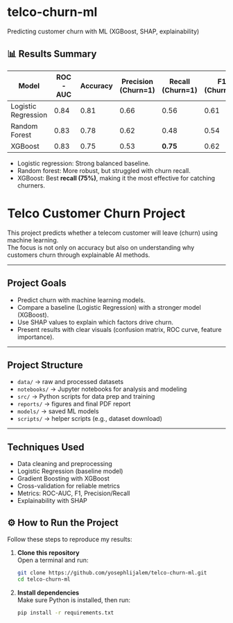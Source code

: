 # telco-churn-ml
Predicting customer churn with ML (XGBoost, SHAP, explainability)

## 📊 Results Summary

| Model                | ROC-AUC | Accuracy | Precision (Churn=1) | Recall (Churn=1) | F1 (Churn=1) |
|-----------------------|---------|----------|----------------------|------------------|--------------|
| Logistic Regression   | 0.84    | 0.81     | 0.66                 | 0.56             | 0.61         |
| Random Forest         | 0.83    | 0.78     | 0.62                 | 0.48             | 0.54         |
| XGBoost               | 0.83    | 0.75     | 0.53                 | **0.75**         | 0.62         |

- Logistic regression: Strong balanced baseline.  
- Random forest: More robust, but struggled with churn recall.  
- XGBoost: Best **recall (75%)**, making it the most effective for catching churners.  


# Telco Customer Churn Project

This project predicts whether a telecom customer will leave (churn) using machine learning.  
The focus is not only on accuracy but also on understanding why customers churn through explainable AI methods.

---

## Project Goals
- Predict churn with machine learning models.
- Compare a baseline (Logistic Regression) with a stronger model (XGBoost).
- Use SHAP values to explain which factors drive churn.
- Present results with clear visuals (confusion matrix, ROC curve, feature importance).

---

## Project Structure
- `data/` → raw and processed datasets  
- `notebooks/` → Jupyter notebooks for analysis and modeling  
- `src/` → Python scripts for data prep and training  
- `reports/` → figures and final PDF report  
- `models/` → saved ML models  
- `scripts/` → helper scripts (e.g., dataset download)  

---

## Techniques Used
- Data cleaning and preprocessing
- Logistic Regression (baseline model)
- Gradient Boosting with XGBoost
- Cross-validation for reliable metrics
- Metrics: ROC-AUC, F1, Precision/Recall
- Explainability with SHAP


## ⚙️ How to Run the Project

Follow these steps to reproduce my results:

1. **Clone this repository**  
   Open a terminal and run:
   ```bash
   git clone https://github.com/yosephlijalem/telco-churn-ml.git
   cd telco-churn-ml


2. **Install dependencies**  
   Make sure Python is installed, then run:
   ```bash
   pip install -r requirements.txt




